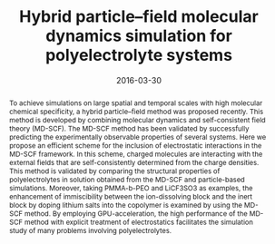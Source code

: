 ---
title: "Hybrid particle–field molecular dynamics simulation for polyelectrolyte systems"
authors:
- 朱有亮
- Zhong-Yuan Lu
- Giuseppe Milano
- An-Chang Shi
- Zhao-Yan Sun
date: "2016-03-30"
doi: "10.1039/C5CP06856H"
publish_types: ["期刊文章"]
publication: "Physical Chemistry Chemical Physics"
publication_short: "Phys. Chem. Chem. Phys."
abstract: "To achieve simulations on large spatial and temporal scales  with high molecular chemical specificity, a hybrid particle–field method  was proposed recently. This method is developed by combining molecular  dynamics and self-consistent field theory (MD-SCF). The MD-SCF method  has been validated by successfully predicting the experimentally  observable properties of several systems. Here we propose an efficient  scheme for the inclusion of electrostatic interactions in the MD-SCF  framework. In this scheme, charged molecules are interacting with the  external fields that are self-consistently determined from the charge  densities. This method is validated by comparing the structural  properties of polyelectrolytes in solution obtained from the MD-SCF and  particle-based simulations. Moreover, taking PMMA-b-PEO and LiCF3SO3 as  examples, the enhancement of immiscibility between the ion-dissolving  block and the inert block by doping lithium salts into the copolymer is  examined by using the MD-SCF method. By employing GPU-acceleration, the  high performance of the MD-SCF method with explicit treatment of  electrostatics facilitates the simulation study of many problems  involving polyelectrolytes."
url_pdf: "https://pubs.rsc.org/en/content/articlelanding/2016/cp/c5cp06856h"
---